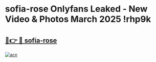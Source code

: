# sofia-rose Onlyfans Leaked - New Video & Photos March 2025 !rhp9k

# <h2><a href="https://o1nuqa.iuczelnia.edu.pl?title=sofia-rose&ref=rhp9k">🔗👉 🔴 sofia-rose</a></h2>

[![acn](https://github.com/user-attachments/assets/0f9c940e-d8b0-45ae-aac7-cd30a18b3e1c)](https://o1nuqa.iuczelnia.edu.pl?title=sofia-rose&ref=rhp9k)

